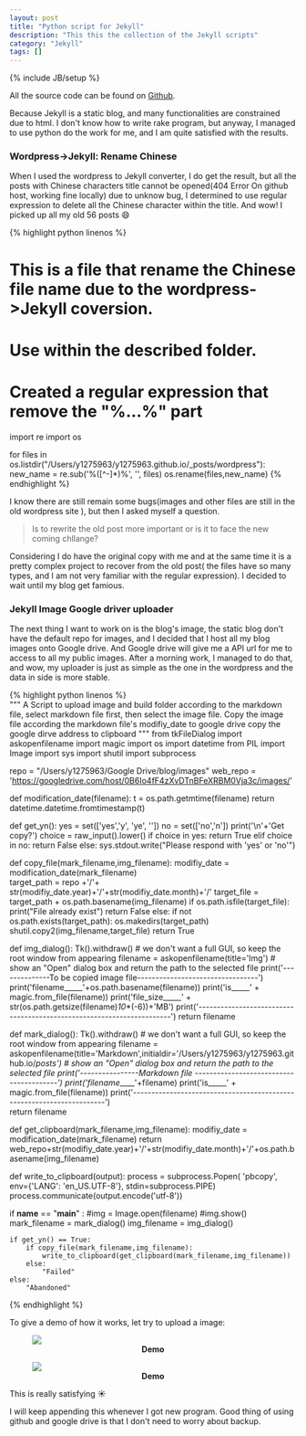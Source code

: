 ```yaml
---
layout: post
title: "Python script for Jekyll"
description: "This this the collection of the Jekyll scripts"
category: "Jekyll"
tags: []
---
```

{% include JB/setup %}

All the source code can be found on [Github](https://github.com/y1275963/y1275963.github.io/tree/master/src).

Because Jekyll is a static blog, and many functionalities are constrained due to html. I don't know how to write rake program, but anyway, I managed to use python do the work for me, and I am quite satisfied with the results. 

### Wordpress->Jekyll: Rename Chinese

When I used the wordpress to Jekyll converter, I do get the result, but all the posts with Chinese characters title cannot be opened(404 Error On github host, working fine locally) due to unknow bug, I determined to use regular expression to delete all the Chinese character within the title. And wow! I picked up all my old 56 posts :smile:

{% highlight python linenos %}  
# This is a file that rename the Chinese file name due to the wordpress->Jekyll coversion. 
# Use within the described folder.
# Created a regular expression that remove the "%...%" part

import re
import os

for files in os.listdir("/Users/y1275963/y1275963.github.io/_posts/wordpress"):
    new_name = re.sub('%([^-]*)%', '', files)
    os.rename(files,new_name)
{% endhighlight %}

I know there are still remain some bugs(images and other files are still in the old wordpress site ), but then I asked myself a question. 

>Is to rewrite the old post more important or is it to face the new coming chllange? 

Considering I do have the original copy with me and at the same time it is a pretty complex project to recover from the old post( the files have so many types, and I am not very familiar with the regular expression). I decided to wait until my blog get famious.

### Jekyll Image Google driver uploader

The next thing I want to work on is the blog's image, the static blog don't have the default repo for images, and I decided that I host all my blog images onto Google drive. And Google drive will give me a API url for me to access to all my public images. After a morning work, I managed to do that, and wow, my uploader is just as simple as the one in the wordpress and the data in side is more stable.

{% highlight python linenos %}  
"""
A Script to upload image and build folder according to the markdown file, select markdown file first,
then select the image file. Copy the image file according the markdown file's modifiy_date to google drive
copy the google dirve address to clipboard
"""
from tkFileDialog import askopenfilename
import magic
import os
import datetime
from PIL import Image
import sys
import shutil
import subprocess


repo = "/Users/y1275963/Google Drive/blog/images"
web_repo = 'https://googledrive.com/host/0B6Io4fF4zXvDTnBFeXRBM0Vja3c/images/'

def modification_date(filename):
    t = os.path.getmtime(filename)
    return datetime.datetime.fromtimestamp(t) 
    
def get_yn():
    yes = set(['yes','y', 'ye', ''])
    no = set(['no','n'])
    print('\n'+'Get copy?')
    choice = raw_input().lower()
    if choice in yes:
       return True
    elif choice in no:
       return False
    else:
       sys.stdout.write("Please respond with 'yes' or 'no'")
       
def copy_file(mark_filename,img_filename):
    modifiy_date = modification_date(mark_filename)  
    target_path = repo +'/'+ str(modifiy_date.year)+'/'+str(modifiy_date.month)+'/'
    target_file = target_path + os.path.basename(img_filename)
    if os.path.isfile(target_file):
        print("File already exist")
        return False
    else:
        if not os.path.exists(target_path):
            os.makedirs(target_path)
        shutil.copy2(img_filename,target_file)
        return True
    
def img_dialog():
    Tk().withdraw() # we don't want a full GUI, so keep the root window from appearing
    filename = askopenfilename(title='Img') # show an "Open" dialog box and return the path to the selected file
    print('--------------To be copied image file---------------------------------')
    print('filename_____'+os.path.basename(filename))
    print('is_____' + magic.from_file(filename))
    print('file_size_____' + str(os.path.getsize(filename)*10**(-6))+'MB')
    print('----------------------------------------------------------------------')
    return filename
    
def mark_dialog():
    Tk().withdraw() # we don't want a full GUI, so keep the root window from appearing
    filename = askopenfilename(title='Markdown',initialdir='/Users/y1275963/y1275963.github.io/_posts') # show an "Open" dialog box and return the path to the selected file
    print('----------------Markdown file ----------------------------------------')
    print('filename_____'+filename)
    print('is_____' + magic.from_file(filename))
    print('----------------------------------------------------------------------')      
    return filename
    
def get_clipboard(mark_filename,img_filename):
    modifiy_date = modification_date(mark_filename)
    return web_repo+str(modifiy_date.year)+'/'+str(modifiy_date.month)+'/'+os.path.basename(img_filename)

def write_to_clipboard(output):
    process = subprocess.Popen(
        'pbcopy', env={'LANG': 'en_US.UTF-8'}, stdin=subprocess.PIPE)
    process.communicate(output.encode('utf-8'))
    
if __name__ == "__main__" :
    #img = Image.open(filename)
    #img.show()
    mark_filename = mark_dialog()
    img_filename =  img_dialog()
    
    if get_yn() == True:
        if copy_file(mark_filename,img_filename):
            write_to_clipboard(get_clipboard(mark_filename,img_filename))
        else:
            "Failed"
    else:
        "Abandoned"
{% endhighlight %}

To give a demo of how it works, let try to upload a image:
   <figure>
   	<img src="https://googledrive.com/host/0B6Io4fF4zXvDTnBFeXRBM0Vja3c/images/2015/3/2015-03-28_13-42-56.png">
   	<figcaption align='middle'><b>Demo</b></figcaption>
   </figure>
   
   <figure>
<img src="https://googledrive.com/host/0B6Io4fF4zXvDTnBFeXRBM0Vja3c/images/2015/3/IMG_2545.jpg">
<figcaption align='middle'><b>Demo</b></figcaption>
</figure>

This is really satisfying :sunny:

I will keep appending this whenever I got new program. Good thing of using github and google drive is that I don't need to worry about backup.






